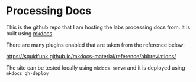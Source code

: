 # Processing Docs

This is the github repo that I am hosting the labs processing docs from. It is built using [mkdocs](https://www.mkdocs.org/). 

There are many plugins enabled that are taken from the reference below:

https://squidfunk.github.io/mkdocs-material/reference/abbreviations/ 

The site can be tested locally using `mkdocs serve` and it is deployed using `mkdocs gh-deploy`


